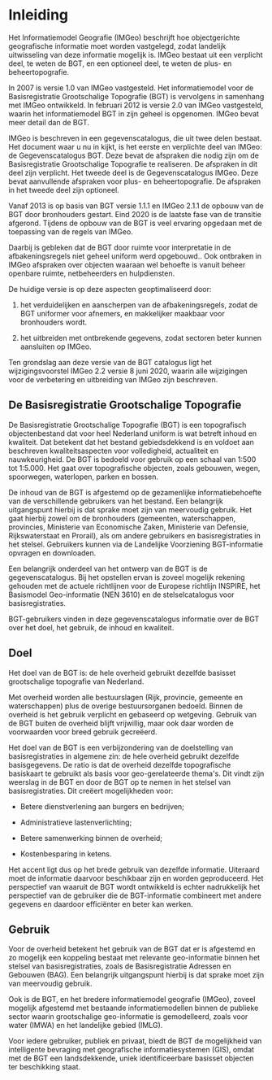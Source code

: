 Inleiding
=========

Het Informatiemodel Geografie (IMGeo) beschrijft hoe objectgerichte geografische
informatie moet worden vastgelegd, zodat landelijk uitwisseling van deze
informatie mogelijk is. IMGeo bestaat uit een verplicht deel, te weten de BGT,
en een optioneel deel, te weten de plus- en beheertopografie.

In 2007 is versie 1.0 van IMGeo vastgesteld. Het informatiemodel voor de
Basisregistratie Grootschalige Topografie (BGT) is vervolgens in samenhang met
IMGeo ontwikkeld. In februari 2012 is versie 2.0 van IMGeo vastgesteld, waarin
het informatiemodel BGT in zijn geheel is opgenomen. IMGeo bevat meer detail dan
de BGT.

IMGeo is beschreven in een gegevenscatalogus, die uit twee delen bestaat. Het
document waar u nu in kijkt, is het eerste en verplichte deel van IMGeo:
de Gegevenscatalogus BGT. Deze bevat de afspraken die nodig zijn om
de Basisregistratie Grootschalige Topografie te realiseren. De afspraken in
dit deel zijn verplicht. Het tweede deel is de Gegevenscatalogus IMGeo.
Deze bevat aanvullende afspraken voor plus- en beheertopografie. De
afspraken in het tweede deel zijn optioneel.

Vanaf 2013 is op basis van BGT versie 1.1.1 en IMGeo 2.1.1 de opbouw van de BGT
door bronhouders gestart. Eind 2020 is de laatste fase van de transitie
afgerond. Tijdens de opbouw van de BGT is veel ervaring opgedaan met de
toepassing van de regels van IMGeo.

Daarbij is gebleken dat de BGT door ruimte voor interpretatie in de
afbakeningsregels niet geheel uniform werd opgebouwd.. Ook ontbraken in IMGeo
afspraken over objecten waaraan wel behoefte is vanuit beheer openbare ruimte,
netbeheerders en hulpdiensten.

De huidige versie is op deze aspecten geoptimaliseerd door:

1.  het verduidelijken en aanscherpen van de afbakeningsregels, zodat de BGT
    uniformer voor afnemers, en makkelijker maakbaar voor bronhouders wordt.

2.  het uitbreiden met ontbrekende gegevens, zodat sectoren beter kunnen
    aansluiten op IMGeo.

Ten grondslag aan deze versie van de BGT catalogus ligt het wijzigingsvoorstel
IMGeo 2.2 versie 8 juni 2020, waarin alle wijzigingen voor de verbetering en
uitbreiding van IMGeo zijn beschreven.

De Basisregistratie Grootschalige Topografie
--------------------------------------------

De Basisregistratie Grootschalige Topografie (BGT) is een topografisch
objectenbestand dat voor heel Nederland uniform is wat betreft inhoud en
kwaliteit. Dat betekent dat het bestand gebiedsdekkend is en voldoet aan
beschreven kwaliteitsaspecten voor volledigheid, actualiteit en nauwkeurigheid.
De BGT is bedoeld voor gebruik op een schaal van 1:500 tot 1:5.000. Het gaat
over topografische objecten, zoals gebouwen, wegen, spoorwegen, waterlopen,
parken en bossen.

De inhoud van de BGT is afgestemd op de gezamenlijke informatiebehoefte van de
verschillende gebruikers van het bestand. Een belangrijk uitgangspunt hierbij is
dat sprake moet zijn van meervoudig gebruik. Het gaat hierbij zowel om de
bronhouders (gemeenten, waterschappen, provincies, Ministerie van Economische
Zaken, Ministerie van Defensie, Rijkswaterstaat en Prorail), als om andere
gebruikers en basisregistraties in het stelsel. Gebruikers kunnen via de
Landelijke Voorziening BGT-informatie opvragen en downloaden.

Een belangrijk onderdeel van het ontwerp van de BGT is de gegevenscatalogus. Bij
het opstellen ervan is zoveel mogelijk rekening gehouden met de actuele
richtlijnen voor de Europese richtlijn INSPIRE, het Basismodel Geo-informatie
(NEN 3610) en de stelselcatalogus voor basisregistraties.

BGT-gebruikers vinden in deze gegevenscatalogus informatie over de BGT over het
doel, het gebruik, de inhoud en kwaliteit.

Doel
----

Het doel van de BGT is: de hele over­heid gebruikt dezelfde basisset
grootschalige topografie van Nederland.

Met overheid worden alle bestuurslagen (Rijk, provincie, gemeente en
waterschappen) plus de overige bestuursorganen bedoeld. Binnen de overheid is
het gebruik verplicht en gebaseerd op wetgeving. Gebruik van de BGT buiten de
overheid blijft vrijwillig, maar ook daar worden de voorwaarden voor breed
gebruik gecreëerd.

Het doel van de BGT is een verbijzondering van de doelstelling van
basisregistraties in algemene zin: de hele overheid gebruikt dezelfde
basisgegevens. De ratio is dat de overheid dezelfde topografische basiskaart te
gebruikt als basis voor geo-gerelateerde thema's. Dit vindt zijn weerslag in de
BGT en door de BGT op te nemen in het stelsel van basisregistraties. Dit creëert
mogelijkheden voor:

-   Betere dienstverlening aan burgers en bedrijven;

-   Administratieve lastenverlichting;

-   Betere samenwerking binnen de overheid;

-   Kostenbesparing in ketens.

Het accent ligt dus op het brede gebruik van dezelfde informatie. Uiteraard moet
de informatie daarvoor beschikbaar zijn en worden geproduceerd. Het perspectief
van waaruit de BGT wordt ontwikkeld is echter nadrukkelijk het perspectief van
de gebruiker die de BGT-informatie combineert met andere gegevens en daardoor
efficiënter en beter kan werken.

Gebruik
-------

Voor de overheid betekent het gebruik van de BGT dat er is afgestemd en zo
mogelijk een koppeling bestaat met relevante geo-informatie binnen het stelsel
van basisregistraties, zoals de Basisregistratie Adressen en Gebouwen (BAG). Een
belangrijk uitgangspunt hierbij is dat sprake moet zijn van meervoudig gebruik.

Ook is de BGT, en het bredere informatiemodel geografie (IMGeo), zoveel mogelijk
afgestemd met bestaande informatiemodellen binnen de publieke sector waarin
grootschalige geo-informatie is gemodelleerd, zoals voor water (IMWA) en het
landelijke gebied (IMLG).

Voor iedere gebruiker, publiek en privaat, biedt de BGT de mogelijkheid van
intelligente bevraging met geografische informatiesystemen (GIS), omdat met de
BGT een landsdekkende, uniek identificeerbare basisset objecten ter beschikking
staat.
